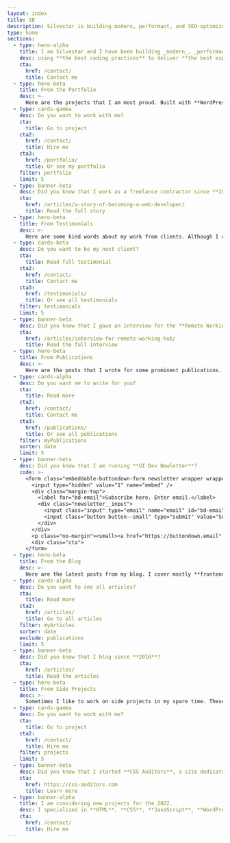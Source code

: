 ```yaml
---
layout: index
title: SB
description: Silvestar is building modern, performant, and SEO-optimized websites since 2012 using the best coding practices to deliver the best experience for every user.
type: home
sections:
  - type: hero-alpha
    title: I am Silvestar and I have been building _modern_, _performant_, and _optimized_ websites since 2012
    desc: using **the best coding practices** to deliver **the best experience** for every user.
    cta:
      href: /contact/
      title: Contact me
  - type: hero-beta
    title: From the Portfolio
    desc: >-
      Here are the projects that I am most proud. Built with **WordPress**, **Shopify**, **Jekyll**, and **Hugo**, among others.
  - type: cards-gamma
    desc: Do you want to work with me?
    cta:
      title: Go to project
    cta2:
      href: /contact/
      title: Hire me
    cta3:
      href: /portfolio/
      title: Or see my portfolio
    filter: portfolio
    limit: 5
  - type: banner-beta
    desc: Did you know that I work as a freelance contractor since **2017**?
    cta:
      href: /articles/a-story-of-becoming-a-web-developer/
      title: Read the full story
  - type: hero-beta
    title: From Testimonials
    desc: >-
      Here are some kind words about my work from clients. Although I collaborated with clients from more than 10 countries, most of them come from **The United States**.
  - type: cards-beta
    desc: Do you want to be my next client?
    cta:
      title: Read full testimonial
    cta2:
      href: /contact/
      title: Contact me
    cta3:
      href: /testimonials/
      title: Or see all testimonials
    filter: testimonials
    limit: 5
  - type: banner-beta
    desc: Did you know that I gave an interview for the **Remote Working Hub**?
    cta:
      href: /articles/interview-for-remote-working-hub/
      title: Read the full interview
  - type: hero-beta
    title: From Publications
    desc: >-
      Here are the posts that I wrote for some prominent publications. I wrote for **CSS Tricks**, **LogRocket**, and **Toptal**.
  - type: cards-alpha
    desc: Do you want me to write for you?
    cta:
      title: Read more
    cta2:
      href: /contact/
      title: Contact me
    cta3:
      href: /publications/
      title: Or see all publications
    filter: myPublications
    sorter: date
    limit: 5
  - type: banner-beta
    desc: Did you know that I am running **UI Dev Newletter**?
    code: >-
      <form class="embeddable-buttondown-form newsletter wrapper wrapper--beta margin-top text-left" action="https://buttondown.email/api/emails/embed-subscribe/starbist" method="post" target="popupwindow" onsubmit="window.open('https://buttondown.email/starbist', 'popupwindow')">
        <input type="hidden" value="1" name="embed" />
        <div class="margin-top">
          <label for="bd-email">Subscribe here. Enter email.</label>
          <div class="newsletter__input">
            <input class="input" type="email" name="email" id="bd-email" />
            <input class="button button--small" type="submit" value="Subscribe" />
          </div>
        </div>
        <p class="no-margin"><small><a href="https://buttondown.email" target="_blank" rel="noreferrer">Powered by Buttondown</a></small></p>
        <div class="cta">
      </form>
  - type: hero-beta
    title: From the Blog
    desc: >-
      Here are the latest posts from my blog. I cover mostly **frontend**, **JAMstack**, and **freelancing** topics.
  - type: cards-alpha
    desc: Do you want to see all articles?
    cta:
      title: Read more
    cta2:
      href: /articles/
      title: Go to all articles
    filter: myArticles
    sorter: date
    exclude: publications
    limit: 5
  - type: banner-beta
    desc: Did you know that I blog since **2016**?
    cta:
      href: /articles/
      title: Read the articles
  - type: hero-beta
    title: From Side Projects
    desc: >-
      Sometimes I like to work on side projects in my spare time. These are my open-source side projects.
  - type: cards-gamma
    desc: Do you want to work with me?
    cta:
      title: Go to project
    cta2:
      href: /contact/
      title: Hire me
    filter: projects
    limit: 5
  - type: banner-beta
    desc: Did you know that I started **CSS Auditors**, a site dedicated to **auditing CSS**?
    cta:
      href: https://css-auditors.com
      title: Learn more
  - type: banner-alpha
    title: I am considering new projects for the 2022.
    desc: I specialized in **HTML**, **CSS**, **JavaScript**, **WordPress**, **Shopify**, and **JAMstack** technologies.
    cta:
      href: /contact/
      title: Hire me
---
```

